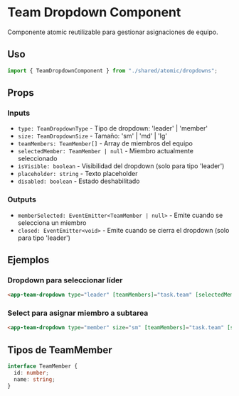 # Team Dropdown Component

Componente atomic reutilizable para gestionar asignaciones de equipo.

## Uso

```typescript
import { TeamDropdownComponent } from "./shared/atomic/dropdowns";
```

## Props

### Inputs

- `type: TeamDropdownType` - Tipo de dropdown: 'leader' | 'member'
- `size: TeamDropdownSize` - Tamaño: 'sm' | 'md' | 'lg'
- `teamMembers: TeamMember[]` - Array de miembros del equipo
- `selectedMember: TeamMember | null` - Miembro actualmente seleccionado
- `isVisible: boolean` - Visibilidad del dropdown (solo para tipo 'leader')
- `placeholder: string` - Texto placeholder
- `disabled: boolean` - Estado deshabilitado

### Outputs

- `memberSelected: EventEmitter<TeamMember | null>` - Emite cuando se selecciona un miembro
- `closed: EventEmitter<void>` - Emite cuando se cierra el dropdown (solo para tipo 'leader')

## Ejemplos

### Dropdown para seleccionar líder

```html
<app-team-dropdown type="leader" [teamMembers]="task.team" [selectedMember]="task.leader" [isVisible]="showDropdown" (memberSelected)="onLeaderSelected($event)" (closed)="closeDropdown()"></app-team-dropdown>
```

### Select para asignar miembro a subtarea

```html
<app-team-dropdown type="member" size="sm" [teamMembers]="task.team" [selectedMember]="subtask.assignedMember" (memberSelected)="onMemberAssigned($event)"></app-team-dropdown>
```

## Tipos de TeamMember

```typescript
interface TeamMember {
  id: number;
  name: string;
}
```
